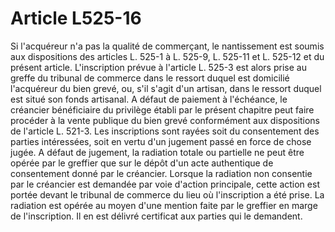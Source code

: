 # Article L525-16

Si l'acquéreur n'a pas la qualité de commerçant, le nantissement est soumis aux dispositions des articles L. 525-1 à L. 525-9, L. 525-11 et L. 525-12 et du présent article. L'inscription prévue à l'article L. 525-3 est alors prise au greffe du tribunal de commerce dans le ressort duquel est domicilié l'acquéreur du bien grevé, ou, s'il s'agit d'un artisan, dans le ressort duquel est situé son fonds artisanal.   A défaut de paiement à l'échéance, le créancier bénéficiaire du privilège établi par le présent chapitre peut faire procéder à la vente publique du bien grevé conformément aux dispositions de l'article L. 521-3.   Les inscriptions sont rayées soit du consentement des parties intéressées, soit en vertu d'un jugement passé en force de chose jugée.   A défaut de jugement, la radiation totale ou partielle ne peut être opérée par le greffier que sur le dépôt d'un acte authentique de consentement donné par le créancier.   Lorsque la radiation non consentie par le créancier est demandée par voie d'action principale, cette action est portée devant le tribunal de commerce du lieu où l'inscription a été prise.   La radiation est opérée au moyen d'une mention faite par le greffier en marge de l'inscription.   Il en est délivré certificat aux parties qui le demandent.